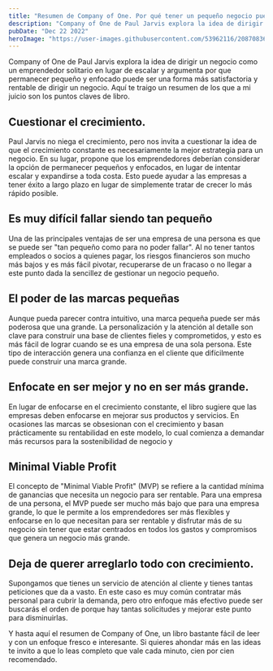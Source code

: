 ```yaml
---
title: "Resumen de Company of One. Por qué tener un pequeño negocio puede ser mejor."
description: "Company of One de Paul Jarvis explora la idea de dirigir un negocio como un emprendedor solitario en lugar de escalar y argumenta ..."
pubDate: "Dec 22 2022"
heroImage: "https://user-images.githubusercontent.com/53962116/208708365-7fa46022-c9d9-4820-8a57-3f5756c04850.png"
---
```


Company of One de Paul Jarvis explora la idea de dirigir un negocio como un emprendedor solitario en lugar de escalar y argumenta por que permanecer pequeño y enfocado puede ser una forma más satisfactoria y rentable de dirigir un negocio. Aquí te traigo un resumen de los que a mi juicio son los puntos claves de libro.

## Cuestionar el crecimiento.

Paul Jarvis no niega el crecimiento, pero nos invita a cuestionar la idea de que el crecimiento constante es necesariamente la mejor estrategia para un negocio. En su lugar, propone que los emprendedores deberían considerar la opción de permanecer pequeños y enfocados, en lugar de intentar escalar y expandirse a toda costa. Esto puede ayudar a las empresas a tener éxito a largo plazo en lugar de simplemente tratar de crecer lo más rápido posible.

## Es muy difícil fallar siendo tan pequeño

Una de las principales ventajas de ser una empresa de una persona es que se puede ser "tan pequeño como para no poder fallar". Al no tener tantos empleados o socios a quienes pagar, los riesgos financieros son mucho más bajos y es más fácil pivotar, recuperarse de un fracaso o no llegar a este punto dada la sencillez de gestionar un negocio pequeño.

## El poder de las marcas pequeñas

Aunque pueda parecer contra intuitivo, una marca pequeña puede ser más poderosa que una grande. La personalización y la atención al detalle son clave para construir una base de clientes fieles y comprometidos, y esto es más fácil de lograr cuando se es una empresa de una sola persona. Este tipo de interacción genera una confianza en el cliente que difícilmente puede construir una marca grande.

## Enfocate en ser mejor y no en ser más grande.

En lugar de enfocarse en el crecimiento constante, el libro sugiere que las empresas deben enfocarse en mejorar sus productos y servicios. En ocasiones las marcas se obsesionan con el crecimiento y basan prácticamente su rentabilidad en este modelo, lo cual comienza a demandar más recursos para la sostenibilidad de negocio y 

## Minimal Viable Profit

El concepto de "Minimal Viable Profit" (MVP) se refiere a la cantidad mínima de ganancias que necesita un negocio para ser rentable. Para una empresa de una persona, el MVP puede ser mucho más bajo que para una empresa grande, lo que le permite a los emprendedores ser más flexibles y enfocarse en lo que necesitan para ser rentable y disfrutar más de su negocio sin tener que estar centrados en todos los gastos y compromisos que genera un negocio más grande.

## Deja de querer arreglarlo todo con crecimiento.

Supongamos que tienes un servicio de atención al cliente y tienes tantas peticiones que da a vasto. En este caso es muy común contratar más personal para cubrir la demanda, pero otro enfoque más efectivo puede ser buscarás el orden de porque hay tantas solicitudes y mejorar este punto para disminuirlas.


Y hasta aquí el resumen de Company of One, un libro bastante fácil de leer y con un enfoque fresco e interesante. Si quieres ahondar más en las ideas te invito a que lo leas completo que vale cada minuto, cien por cien recomendado. 
